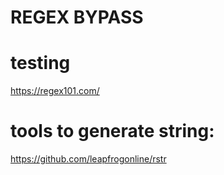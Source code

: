 # REGEX BYPASS

# testing
https://regex101.com/


# tools to generate string:
https://github.com/leapfrogonline/rstr

